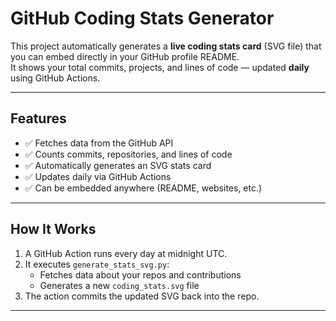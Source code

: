 # GitHub Coding Stats Generator

This project automatically generates a **live coding stats card** (SVG file) that you can embed directly in your GitHub profile README.  
It shows your total commits, projects, and lines of code — updated **daily** using GitHub Actions. 

---

##  Features
- ✅ Fetches data from the GitHub API
- ✅ Counts commits, repositories, and lines of code
- ✅ Automatically generates an SVG stats card
- ✅ Updates daily via GitHub Actions
- ✅ Can be embedded anywhere (README, websites, etc.)

---

##  How It Works
1. A GitHub Action runs every day at midnight UTC.
2. It executes `generate_stats_svg.py`:
   - Fetches data about your repos and contributions
   - Generates a new `coding_stats.svg` file
3. The action commits the updated SVG back into the repo.

---


